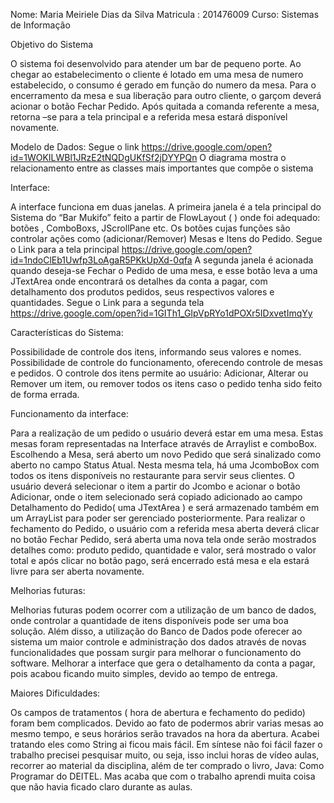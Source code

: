Nome: Maria Meiriele Dias da Silva Matricula : 201476009 Curso: Sistemas de Informação

Objetivo do Sistema

O sistema foi desenvolvido para atender um bar de pequeno porte. Ao chegar ao estabelecimento o cliente é lotado em uma mesa de numero estabelecido, o consumo é gerado em função do numero da mesa. Para o encerramento da mesa e sua liberação para outro cliente, o garçom deverá acionar o botão Fechar Pedido. Após quitada a comanda referente a mesa, retorna –se para a tela principal e a referida mesa estará disponível novamente.

Modelo de Dados: Segue o link https://drive.google.com/open?id=1WOKILWBl1JRzE2tNQDgUKfSf2jDYYPQn O diagrama mostra o relacionamento entre as classes mais importantes que compõe o sistema

Interface:

A interface funciona em duas janelas. A primeira janela é a tela principal do Sistema do “Bar Mukifo” feito a partir de FlowLayout ( ) onde foi adequado: botões , ComboBoxs, JScrollPane etc. Os botões cujas funções são controlar ações como (adicionar/Remover) Mesas e Itens do Pedido. Segue o Link para a tela principal https://drive.google.com/open?id=1ndoClEb1Uwfp3LoAgaR5PKkUpXd-0qfa A segunda janela é acionada quando deseja-se Fechar o Pedido de uma mesa, e esse botão leva a uma JTextArea onde encontrará os detalhes da conta a pagar, com detalhamento dos produtos pedidos, seus respectivos valores e quantidades. Segue o Link para a segunda tela https://drive.google.com/open?id=1GITh1_GIpVpRYo1dPOXr5IDxvetImqYy

Características do Sistema:

Possibilidade de controle dos itens, informando seus valores e nomes.  Possibilidade de controle do funcionamento, oferecendo controle de mesas e pedidos.  O controle dos itens permite ao usuário: Adicionar, Alterar ou Remover um item, ou remover todos os itens caso o pedido tenha sido feito de forma errada.

Funcionamento da interface:

Para a realização de um pedido o usuário deverá estar em uma mesa. Estas mesas foram representadas na Interface através de Arraylist e comboBox. Escolhendo a Mesa, será aberto um novo Pedido que será sinalizado como aberto no campo Status Atual. Nesta mesma tela, há uma JcomboBox com todos os itens disponíveis no restaurante para servir seus clientes. O usuário deverá selecionar o item a partir do Jcombo e acionar o botão Adicionar, onde o item selecionado será copiado adicionado ao campo Detalhamento do Pedido( uma JTextArea ) e será armazenado também em um ArrayList para poder ser gerenciado posteriormente. Para realizar o fechamento do Pedido, o usuário com a referida mesa aberta deverá clicar no botão Fechar Pedido, será aberta uma nova tela onde serão mostrados detalhes como: produto pedido, quantidade e valor, será mostrado o valor total e após clicar no botão pago, será encerrado está mesa e ela estará livre para ser aberta novamente.

Melhorias futuras:

Melhorias futuras podem ocorrer com a utilização de um banco de dados, onde controlar a quantidade de itens disponíveis pode ser uma boa solução. Além disso, a utilização do Banco de Dados pode oferecer ao sistema um maior controle e administração dos dados através de novas funcionalidades que possam surgir para melhorar o funcionamento do software.  Melhorar a interface que gera o detalhamento da conta a pagar, pois acabou ficando muito simples, devido ao tempo de entrega.

Maiores Dificuldades:

Os campos de tratamentos ( hora de abertura e fechamento do pedido) foram bem complicados. Devido ao fato de podermos abrir varias mesas ao mesmo tempo, e seus horários serão travados na hora da abertura. Acabei tratando eles como String ai ficou mais fácil. Em síntese não foi fácil fazer o trabalho precisei pesquisar muito, ou seja, isso inclui horas de vídeo aulas, recorrer ao material da disciplina, além de ter comprado o livro, Java: Como Programar do DEITEL. Mas acaba que com o trabalho aprendi muita coisa que não havia ficado claro durante as aulas.
